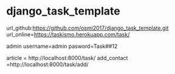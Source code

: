 # django_task_template

url_github:https://github.com/osmi2017/django_task_template.git
url_online=https://taskismo.herokuapp.com/task/

admin username=admin
pasword=Task##12
 
article = http://localhost:8000/task/
add_contact =http://localhost:8000/task/add/